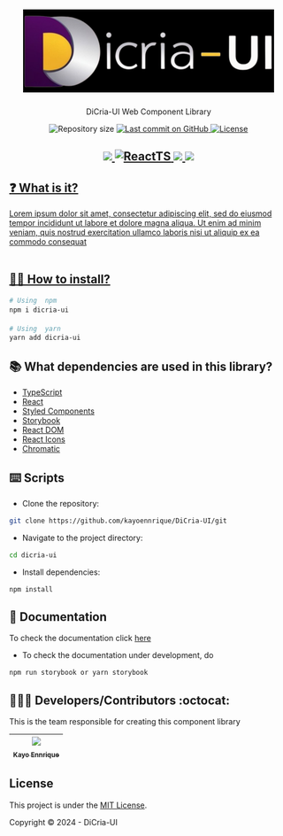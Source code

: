 <h1 align="center">
  <img alt="DiCria-UI" src="https://raw.githubusercontent.com/kayoennrique/DiCria-UI/main/dicrialogo2.png" height="150"/>
</h1>

<p align="center">
DiCria-UI Web Component Library
</p>

<p align="center">
 <img alt="Repository size" src="https://img.shields.io/github/repo-size/kayoennrique/DiCria-UI?color=4e5acf">

  <a aria-label="Last Commit" href="https://github.com/kayoennrique/DiCria-UI/commits/main">
  <img alt="Last commit on GitHub" src="https://img.shields.io/github/last-commit/kayoennrique/DiCria-UI?color=4e5acf">
  <img alt="License" src="https://img.shields.io/badge/license-MIT-4e5acf">
  </a>
</p>

<h2 align="center">
  <a target="_blank" href="https://www.typescriptlang.org">
    <img src="https://img.shields.io/static/v1?color=blue&label=Typescript&message=TS&?style=plastic&logo=Typescript">
  </a>
  <a target="_blank" href="https://reactjs.org/">
    <img alt="ReactTS" src="https://img.shields.io/static/v1?color=blue&label=React&message=JS&?style=plastic&logo=React">
  </a>
  <a target="_blank" href="https://storybook.js.org/docs/react/get-started/introduction">
    <img src="https://img.shields.io/static/v1?color=red&label=Storybook&message=SB&?style=plastic&logo=Storybook">
  </a>
  <a target="_blank" href="https://styled-components.com/">
    <img src="https://img.shields.io/static/v1?color=pink&label=Styled&message=Components&?style=plastic&logo=StyledComponents">
</h2>

## ❓ What is it?

Lorem ipsum dolor sit amet, consectetur adipiscing elit, sed do eiusmod tempor incididunt ut labore et dolore magna aliqua. Ut enim ad minim veniam, quis nostrud exercitation ullamco laboris nisi ut aliquip ex ea commodo consequat
<br> </br>

## 👨‍💻 How to install?

```bash
# Using  npm
npm i dicria-ui

# Using  yarn
yarn add dicria-ui
```

## 📚 What dependencies are used in this library?

- [TypeScript](https://www.typescriptlang.org)
- [React](https://reactjs.org/)
- [Styled Components](https://styled-components.com/)
- [Storybook](https://storybook.js.org/docs/react/get-started/introduction)
- [React DOM](https://react.dev/reference/react-dom)
- [React Icons](https://react-icons.github.io/react-icons/)
- [Chromatic](https://www.chromatic.com/)

## ⌨️ Scripts

- Clone the repository:

```bash
git clone https://github.com/kayoennrique/DiCria-UI/git
```

- Navigate to the project directory:

```bash
cd dicria-ui
```

- Install dependencies:

```bash
npm install
```

## 📝 Documentation

To check the documentation click [here](https://dicria-ui.vercel.app/?path=/docs/molecules-about--docs)

- To check the documentation under development, do

```bash
npm run storybook or yarn storybook
```

## 👨🏽‍💻 Developers/Contributors :octocat:

This is the team responsible for creating this component library

| [<img src="https://github.com/kayoennrique.png" width=120><br><sub>Kayo Ennrique</sub>](https://github.com/kayoennrique) |
| :---:

## License

This project is under the [MIT License](https://opensource.org/licenses/MIT).

Copyright :copyright: 2024 - DiCria-UI
